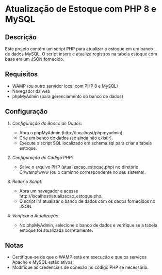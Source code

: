 # Atualização de Estoque com PHP 8 e MySQL

## Descrição

Este projeto contém um script PHP para atualizar o estoque em um banco de dados MySQL. O script insere e atualiza registros na tabela estoque com base em um JSON fornecido.

## Requisitos

- WAMP (ou outro servidor local com PHP 8 e MySQL)
- Navegador da web
- phpMyAdmin (para gerenciamento do banco de dados)

## Configuração

1. *Configuração do Banco de Dados*:
   - Abra o phpMyAdmin (http://localhost/phpmyadmin).
   - Crie um banco de dados (se ainda não existir).
   - Execute o script SQL localizado em schema.sql para criar a tabela estoque.

2. *Configuração do Código PHP*:
   - Salve o arquivo PHP (atualizacao_estoque.php) no diretório C:\wamp\www (ou o caminho correspondente no seu sistema).

3. *Rodar o Script*:
   - Abra um navegador e acesse http://localhost/atualizacao_estoque.php.
   - O script irá atualizar o banco de dados com os dados fornecidos no JSON.

4. *Verificar a Atualização*:
   - No phpMyAdmin, selecione o banco de dados e verifique se a tabela estoque foi atualizada corretamente.

## Notas

- Certifique-se de que o WAMP está em execução e que os serviços Apache e MySQL estão ativos.
- Modifique as credenciais de conexão no código PHP se necessário.
